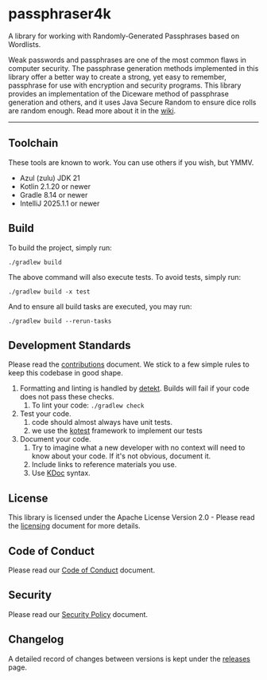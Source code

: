 # passphraser4k

A library for working with Randomly-Generated Passphrases based on Wordlists. 

Weak passwords and passphrases are one of the most common flaws in computer
security. The passphrase generation methods implemented in this library offer a
better way to create a strong, yet easy to remember, passphrase for use with
encryption and security programs. This library provides an implementation of the
Diceware method of passphrase generation and others, and it uses Java Secure
Random to ensure dice rolls are random enough. Read more about it in the
[wiki][wiki].

----

## Toolchain

These tools are known to work. You can use others if you wish, but YMMV.

- Azul (zulu) JDK 21
- Kotlin 2.1.20 or newer
- Gradle 8.14 or newer
- IntelliJ 2025.1.1 or newer

## Build

To build the project, simply run: 

    ./gradlew build

The above command will also execute tests. To avoid tests, simply run:

    ./gradlew build -x test

And to ensure all build tasks are executed, you may run:

    ./gradlew build --rerun-tasks

## Development Standards

Please read the [contributions][contributing] document. We stick to a few simple rules to keep 
this codebase in good shape.

1. Formatting and linting is handled by [detekt][detekt]. Builds will 
   fail if your code does not pass these checks.
    1. To lint your code: `./gradlew check`
2. Test your code.
    1. code should almost always have unit tests.
    2. we use the [kotest][kotest] framework to implement our tests
3. Document your code.
    1. Try to imagine what a new developer with no context will need to know about your code. If 
       it's not obvious, document it.
    2. Include links to reference materials you use.
    3. Use [KDoc][kdoc] syntax.

## License

This library is licensed under the Apache License Version 2.0 - Please read the [licensing](LICENSE) 
document for more details.

## Code of Conduct

Please read our [Code of Conduct][coc] document.

## Security

Please read our [Security Policy][secpol] document.

## Changelog

A detailed record of changes between versions is kept under the [releases][releases] page.

[wiki]:https://github.com/nixgeekdev/passphraser4k/wiki
[contributing]:https://github.com/nixgeekdev/.github/blob/main/CONTRIBUTING.md
[detekt]:https://github.com/detekt/detekt
[kotest]:https://kotest.io/
[kdoc]:https://kotlinlang.org/docs/kotlin-doc.html#kdoc-syntax
[coc]:https://github.com/nixgeekdev/.github/blob/main/CODE_OF_CONDUCT.md
[secpol]:https://github.com/nixgeekdev/.github/blob/main/SECURITY.md
[releases]:https://github.com/nixgeekdev/passphraser4k/releases
